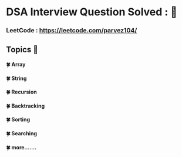 # DSA Interview Question Solved : 👊
    
### LeetCode : https://leetcode.com/parvez104/

## Topics 🚧
#### 🍀 Array 
#### 🍀 String 
#### 🍀 Recursion 
#### 🍀 Backtracking 
#### 🍀 Sorting 
#### 🍀 Searching 
#### 🍀 more.......
